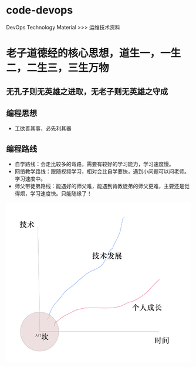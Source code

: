 # code-devops
DevOps Technology  Material  >>> 运维技术资料


# 老子道德经的核心思想，道生一，一生二，二生三，三生万物

## 无孔子则无英雄之进取，无老子则无英雄之守成

## 编程思想
* 工欲善其事，必先利其器


## 编程路线
* 自学路线：会走比较多的弯路，需要有较好的学习能力，学习速度慢。
* 网络教学路线：跟随视频学习，相对会比自学要快，遇到小问题可以问老师。学习速度中。
* 师父带徒弟路线：能遇好的师父难，能遇到肯教徒弟的师父更难，主要还是觉得烦，学习速度快。只能随缘了！


![image](https://github.com/im17me/code-ptm/raw/master/img/tech.png)
